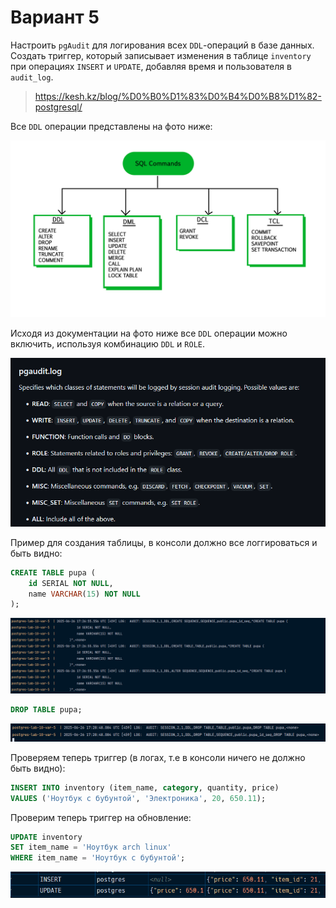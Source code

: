# Вариант 5

Настроить `pgAudit` для логирования всех `DDL`-операций в базе данных. Создать триггер, который записывает изменения в
таблице `inventory` при операциях `INSERT` и `UPDATE`, добавляя время и пользователя в `audit_log`.

> https://kesh.kz/blog/%D0%B0%D1%83%D0%B4%D0%B8%D1%82-postgresql/

Все `DDL` операции представлены на фото ниже: 

![img.png](images/1.png)

Исходя из документации на фото ниже все `DDL` операции можно включить, используя комбинацию `DDL` и `ROLE`. 

![img.png](images/2.png)

Пример для создания таблицы, в консоли должно все логгироваться и быть видно: 

```sql
CREATE TABLE pupa (
    id SERIAL NOT NULL,
    name VARCHAR(15) NOT NULL
);
```

![img.png](images/3.png)

```sql
DROP TABLE pupa;
```

![img.png](images/4.png)

Проверяем теперь триггер (в логах, т.е в консоли ничего не должно быть видно):

```sql
INSERT INTO inventory (item_name, category, quantity, price)
VALUES ('Ноутбук с бубунтой', 'Электроника', 20, 650.11);
```

Проверим теперь триггер на обновление: 

```sql
UPDATE inventory 
SET item_name = 'Ноутбук arch linux'
WHERE item_name = 'Ноутбук с бубунтой';
```

![img.png](images/5.png)